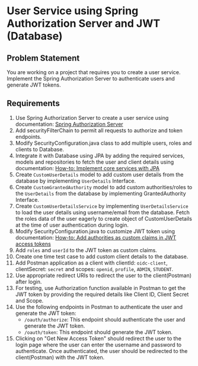 # User Service using Spring Authorization Server and JWT (Database)

## Problem Statement

You are working on a project that requires you to create a user service. Implement the Spring Authorization Server to authenticate users and generate JWT tokens.

## Requirements
1. Use Spring Authorization Server to create a user service using documentation: [Spring Authorization Server](https://docs.spring.io/spring-authorization-server/reference/getting-started.html)
2. Add securityFilterChain to permit all requests to authorize and token endpoints. 
3. Modify SecurityConfiguration.java class to add multiple users, roles and clients to Database. 
4. Integrate it with Database using JPA by adding the required services, models and repositories to fetch the user and client details using documentation: [How-to: Implement core services with JPA](https://docs.spring.io/spring-authorization-server/reference/guides/how-to-jpa.html)
5. Create `CustomUserDetails` model to add custom user details from the database by implementing `UserDetails` Interface.
6. Create `CustomGrantedAuthority` model to add custom authorities/roles to the `UserDetails` from the database by implementing GrantedAuthority Interface.
7. Create `CustomUserDetailsService` by implementing `UserDetailsService` to load the user details using username/email from the database. Fetch the roles data of the user eagerly to create object of CustomUserDetails at the time of user authentication during login.
8. Modify SecurityConfiguration.java to customize JWT token using documentation: [How-to: Add authorities as custom claims in JWT access tokens](https://docs.spring.io/spring-authorization-server/reference/guides/how-to-custom-claims-authorities.html)
9. Add `roles` and `userId` to the JWT token as custom claims. 
10. Create one time test case to add custom client details to the database.
11. Add Postman application as a client with clientId: `oidc-client`, clientSecret: `secret` and scopes: `openid`, `profile`, `ADMIN`, `STUDENT`.
12. Use appropriate redirect URIs to redirect the user to the client(Postman) after login. 
13. For testing, use Authorization function available in Postman to get the JWT token by providing the required details like Client ID, Client Secret and Scope. 
14. Use the following endpoints in Postman to authenticate the user and generate the JWT token:
    - `/oauth/authorize`: This endpoint should authenticate the user and generate the JWT token. 
    - `/oauth/token`: This endpoint should generate the JWT token. 
15. Clicking on "Get New Access Token" should redirect the user to the login page where the user can enter the username and password to authenticate. Once authenticated, the user should be redirected to the client(Postman) with the JWT token.
